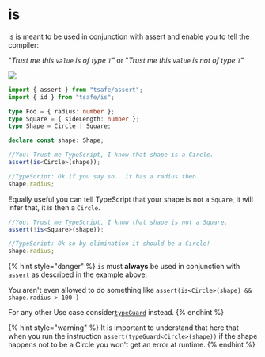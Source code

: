 # is

is is meant to be used in conjunction with assert and enable you to tell the compiler:

"_Trust me this `value` is of type `T`"_ or "_Trust me this `value` is not of type `T`_"

![](https://user-images.githubusercontent.com/6702424/118082020-c2e5dd80-b3bc-11eb-9ea9-71fa8206f704.gif)

```typescript
import { assert } from "tsafe/assert";
import { id } from "tsafe/is";

type Foo = { radius: number };
type Square = { sideLength: number };
type Shape = Circle | Square;

declare const shape: Shape;

//You: Trust me TypeScript, I know that shape is a Circle.
assert(is<Circle>(shape));

//TypeScript: Ok if you say so...it has a radius then.
shape.radius;
```

Equally useful you can tell TypeScript that your shape is not a `Square`, it will infer that, it is then a `Circle`.

```typescript
//You: Trust me TypeScript, I know that shape is not a Square.
assert(!is<Square>(shape));

//TypeScript: Ok so by elimination it should be a Circle!
shape.radius;
```

{% hint style="danger" %}
`is` must **always** be used in conjunction with [`assert`](assert.md) as described in the example above.

You aren't even allowed to do something like `assert(is<Circle>(shape) && shape.radius > 100 )`

For any other Use case consider[`typeGuard`](typeguard.md) instead.
{% endhint %}

{% hint style="warning" %}
It is important to understand that here that when you run the instruction `assert(typeGuard<Circle>(shape))` if the shape happens not to be a Circle you won't get an error at runtime.
{% endhint %}
